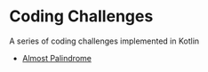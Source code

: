 # Coding Challenges
A series of coding challenges implemented in Kotlin

- [Almost Palindrome](/almost-palindrome)